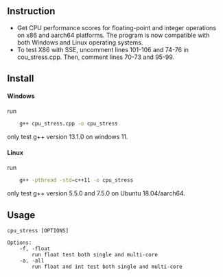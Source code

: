 ## Instruction
- Get CPU performance scores for floating-point and integer operations on x86 and aarch64 platforms. The program is now compatible with both Windows and Linux operating systems.
- To test X86 with SSE, uncomment lines 101-106 and 74-76 in cou_stress.cpp. Then, comment lines 70-73 and 95-99.
## Install
#### Windows 
run
```bash
    g++ cpu_stress.cpp -o cpu_stress
```
only test g++ version 13.1.0 on windows 11.
#### Linux
run
```bash
    g++ -pthread -std=c++11 -o cpu_stress
```
only test g++ version 5.5.0 and 7.5.0 on Ubuntu 18.04/aarch64.

## Usage
    cpu_stress [OPTIONS]
    
    Options:
        -f, -float
            run float test both single and multi-core
        -a, -all
            run float and int test both single and multi-core
        
